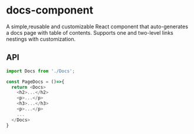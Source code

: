 # docs-component

A simple,reusable and customizable React component that auto-generates a docs page with table of contents. Supports one and two-level links nestings with customization.

## API

``` js
import Docs from './Docs';

const PageDocs = ()=>{
  return <Docs>
    <h2>...</h2>
    <p>...</p>
    <h3>...</h3>
    <p>...</p>
    ...
  </Docs>
}
```
